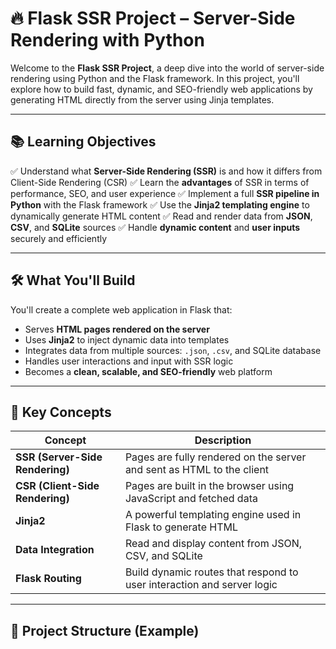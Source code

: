 # 🔥 Flask SSR Project – Server-Side Rendering with Python

Welcome to the **Flask SSR Project**, a deep dive into the world of server-side rendering using Python and the Flask framework. In this project, you'll explore how to build fast, dynamic, and SEO-friendly web applications by generating HTML directly from the server using Jinja templates.

---

## 📚 Learning Objectives

✅ Understand what **Server-Side Rendering (SSR)** is and how it differs from Client-Side Rendering (CSR)
✅ Learn the **advantages** of SSR in terms of performance, SEO, and user experience
✅ Implement a full **SSR pipeline in Python** with the Flask framework
✅ Use the **Jinja2 templating engine** to dynamically generate HTML content
✅ Read and render data from **JSON**, **CSV**, and **SQLite** sources
✅ Handle **dynamic content** and **user inputs** securely and efficiently

---

## 🛠️ What You'll Build

You'll create a complete web application in Flask that:

- Serves **HTML pages rendered on the server**
- Uses **Jinja2** to inject dynamic data into templates
- Integrates data from multiple sources: `.json`, `.csv`, and SQLite database
- Handles user interactions and input with SSR logic
- Becomes a **clean, scalable, and SEO-friendly** web platform

---

## 🧠 Key Concepts

| Concept              | Description                                                                 |
|----------------------|-----------------------------------------------------------------------------|
| **SSR (Server-Side Rendering)** | Pages are fully rendered on the server and sent as HTML to the client      |
| **CSR (Client-Side Rendering)** | Pages are built in the browser using JavaScript and fetched data           |
| **Jinja2**           | A powerful templating engine used in Flask to generate HTML                  |
| **Data Integration** | Read and display content from JSON, CSV, and SQLite                          |
| **Flask Routing**    | Build dynamic routes that respond to user interaction and server logic       |

---

## 📁 Project Structure (Example)

